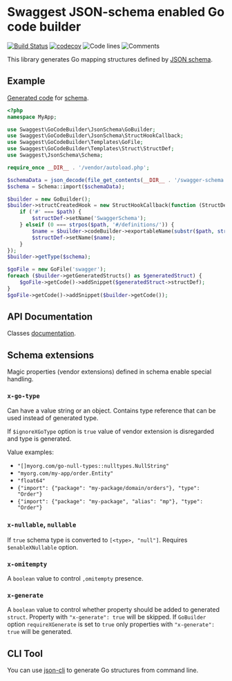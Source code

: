 # Swaggest JSON-schema enabled Go code builder

[![Build Status](https://travis-ci.org/swaggest/go-code-builder.svg?branch=master)](https://travis-ci.org/swaggest/go-code-builder)
[![codecov](https://codecov.io/gh/swaggest/go-code-builder/branch/master/graph/badge.svg)](https://codecov.io/gh/swaggest/go-code-builder)
![Code lines](https://sloc.xyz/github/swaggest/go-code-builder/?category=code)
![Comments](https://sloc.xyz/github/swaggest/go-code-builder/?category=comments)

This library generates Go mapping structures defined by [JSON schema](http://json-schema.org/).

## Example

[Generated code](tests/resources/go/swagger/entities.go) for [schema](tests/resources/swagger-schema.json).

```php
<?php
namespace MyApp;

use Swaggest\GoCodeBuilder\JsonSchema\GoBuilder;
use Swaggest\GoCodeBuilder\JsonSchema\StructHookCallback;
use Swaggest\GoCodeBuilder\Templates\GoFile;
use Swaggest\GoCodeBuilder\Templates\Struct\StructDef;
use Swaggest\JsonSchema\Schema;

require_once __DIR__ . '/vendor/autoload.php';

$schemaData = json_decode(file_get_contents(__DIR__ . '/swagger-schema.json'));
$schema = Schema::import($schemaData);

$builder = new GoBuilder();
$builder->structCreatedHook = new StructHookCallback(function (StructDef $structDef, $path, $schema) use ($builder) {
    if ('#' === $path) {
        $structDef->setName('SwaggerSchema');
    } elseif (0 === strpos($path, '#/definitions/')) {
        $name = $builder->codeBuilder->exportableName(substr($path, strlen('#/definitions/')));
        $structDef->setName($name);
    }
});
$builder->getType($schema);

$goFile = new GoFile('swagger');
foreach ($builder->getGeneratedStructs() as $generatedStruct) {
    $goFile->getCode()->addSnippet($generatedStruct->structDef);
}
$goFile->getCode()->addSnippet($builder->getCode());
```

## API Documentation

Classes [documentation](API.md).

## Schema extensions

Magic properties (vendor extensions) defined in schema enable special handling.

### `x-go-type`

Can have a value string or an object. Contains type reference that can be used instead of generated type.

If `$ignoreXGoType` option is `true` value of vendor extension is disregarded and type is generated.

Value examples:

* `"[]myorg.com/go-null-types::nulltypes.NullString"`
* `"myorg.com/my-app/order.Entity"`
* `"float64"`
* `{"import": {"package": "my-package/domain/orders"}, "type": "Order"}`
* `{"import": {"package": "my-package", "alias": "mp"}, "type": "Order"}`

### `x-nullable`, `nullable`

If `true` schema type is converted to `[<type>, "null"]`. Requires `$enableXNullable` option.

### `x-omitempty`

A `boolean` value to control `,omitempty` presence.

### `x-generate`

A `boolean` value to control whether property should be added to generated `struct`. 
Property with `"x-generate": true` will be skipped.
If `GoBuilder` option `requireXGenerate` is set to `true` only properties with `"x-generate": true` will be generated. 

## CLI Tool

You can use [json-cli](https://github.com/swaggest/json-cli#gengo) to generate Go structures from command line.
